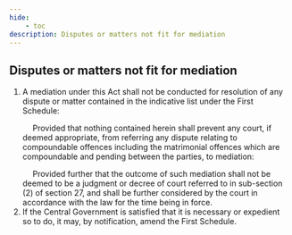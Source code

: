 ```yaml
---
hide:
    - toc
description: Disputes or matters not fit for mediation
---
```


## Disputes or matters not fit for mediation

1. A mediation under this Act shall not be conducted for resolution of any dispute or matter contained in the indicative list under the First Schedule: </p>&emsp; Provided that nothing contained herein shall prevent any court, if deemed appropriate, from referring any dispute relating to compoundable offences including the matrimonial offences which are compoundable and pending between the parties, to mediation: </p>&emsp; Provided further that the outcome of such mediation shall not be deemed to be a judgment or decree of court referred to in sub-section (2) of section 27, and shall be further considered by the court in accordance with the law for the time being in force.
2. If the Central Government is satisfied that it is necessary or expedient so to do, it may, by notification, amend the First Schedule.
